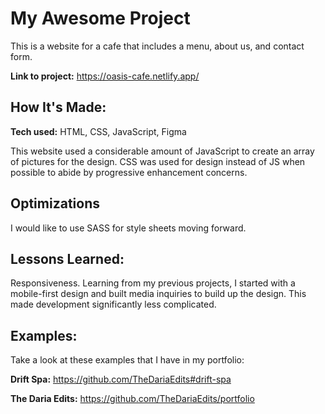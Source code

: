# My Awesome Project
This is a website for a cafe that includes a menu, about us, and contact form.

**Link to project:** https://oasis-cafe.netlify.app/

## How It's Made:

**Tech used:** HTML, CSS, JavaScript, Figma

This website used a considerable amount of JavaScript to create an array of pictures for the design. CSS was used for design instead of JS when possible to abide by progressive enhancement concerns.

## Optimizations

I would like to use SASS for style sheets moving forward. 

## Lessons Learned:

Responsiveness. Learning from my previous projects, I started with a mobile-first design and built media inquiries to build up the design. This made development significantly less complicated.

## Examples:
Take a look at these examples that I have in my portfolio:

**Drift Spa:** https://github.com/TheDariaEdits#drift-spa

**The Daria Edits:** https://github.com/TheDariaEdits/portfolio
